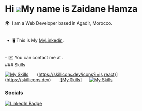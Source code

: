 Hi ![](https://user-images.githubusercontent.com/18350557/176309783-0785949b-9127-417c-8b55-ab5a4333674e.gif)My name is Zaidane Hamza
========================================================================================================================================

🌍  I am a Web Developer based in Agadir, Morocco.
<br/>
<br>
- 🖥️  This is My [MyLinkedin]((https://www.linkedin.com/in/hamza-zaidane/)).
<br>
- ✉️  You can contact me at .
<br>
### Skills

[![My Skills](https://skillicons.dev/icons?i=html,css)](https://skillicons.dev) &nbsp;&nbsp;&nbsp;&nbsp;&nbsp; (https://skillicons.dev/icons?i=js,react)](https://skillicons.dev) &nbsp;&nbsp;&nbsp;&nbsp;&nbsp; [![My Skills]](https://skillicons.dev) &nbsp;&nbsp;&nbsp;&nbsp;&nbsp;[![My Skills](https://skillicons.dev/icons?i=figma,ai)](https://skillicons.dev)
<br/>

### Socials

<div id="badges">
  <a href="[https://www.linkedin.com/in/oushi33r/](https://www.linkedin.com/in/hamza-zaidane/)">
    <img src="https://img.shields.io/badge/LinkedIn-blue?style=for-the-badge&logo=linkedin&logoColor=white" alt="LinkedIn Badge"/>
  </a>
</div>
